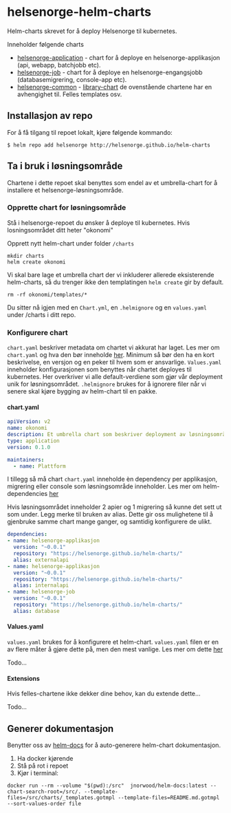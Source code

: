 # helsenorge-helm-charts
Helm-charts skrevet for å deploy Helsenorge til kubernetes.

Inneholder følgende charts
- [helsenorge-application](charts/helsenorge-application/README.md) - chart for å deploye en helsenorge-applikasjon (api, webapp, batchjobb etc).
- [helsenorge-job](charts/helsenorge-job/README.md) - chart for å deploye en helsenorge-engangsjobb (databasemigrering, console-app etc).
- [helsenorge-common](charts/helsenorge-common/READNE.md) - [library-chart](https://helm.sh/docs/topics/library_charts/) de ovenstående chartene har en avhengighet til. Felles templates osv.

## Installasjon av repo
For å få tilgang til repoet lokalt, kjøre følgende kommando: 
```console
$ helm repo add helsenorge http://helsenorge.github.io/helm-charts
```
## Ta i bruk i løsningsområde 
Chartene i dette repoet skal benyttes som endel av et umbrella-chart for å installere et helsenorge-løsningsområde.

### Opprette chart for løsningsområde

Stå i helsenorge-repoet du ønsker å deploye til kubernetes. Hvis losningsområdet ditt heter "okonomi"

Opprett nytt helm-chart under folder ```/charts```
```console 
mkdir charts
helm create okonomi
```
Vi skal bare lage et umbrella chart der vi inkluderer allerede eksisterende helm-charts, så du trenger ikke den templatingen ```helm create``` gir by default.
```console
rm -rf okonomi/templates/*
```
Du sitter nå igjen med en ```Chart.yml```, en ```.helmignore``` og en ```values.yaml``` under /charts i ditt repo.

### Konfigurere chart
```chart.yaml``` beskriver metadata om chartet vi akkurat har laget. Les mer om ```chart.yaml``` og hva den bør inneholde [her](https://helm.sh/docs/topics/charts/#the-chartyaml-file). Minimum så bør den ha en kort beskrivelse, en versjon og en peker til hvem som er ansvarlige. ```Values.yaml``` inneholder konfigurasjonen som benyttes når chartet deployes til kubernetes. Her overkriver vi alle default-verdiene som gjør vår deployment unik for løsningsområdet. ```.helmignore``` brukes for å ignorere filer når vi senere skal kjøre bygging av helm-chart til en pakke. 

#### chart.yaml

```yaml
apiVersion: v2
name: okonomi
description: Et umbrella chart som beskriver deployment av løsningsområde 'okonomi' til et helsenorge kubernetes miljø
type: application
version: 0.1.0

maintainers:
  - name: Plattform
```
I tillegg så må chart ```chart.yaml``` inneholde èn dependency per applikasjon, migrering eller console som løsningsområde inneholder. Les mer om helm-dependencies [her](https://helm.sh/docs/helm/helm_dependency/)

Hvis løsningsområdet inneholder 2 apier og 1 migrering så kunne det sett ut som under. Legg merke til bruken av alias. Dette gir oss mulighetene til å gjenbruke samme chart mange ganger, og samtidig konfigurere de ulikt.

```yaml
dependencies:
- name: helsenorge-applikasjon
  version: "~0.0.1"
  repository: "https://helsenorge.github.io/helm-charts/"
  alias: externalapi
- name: helsenorge-applikasjon
  version: "~0.0.1"
  repository: "https://helsenorge.github.io/helm-charts/"
  alias: internalapi
- name: helsenorge-job
  version: "~0.0.1"
  repository: "https://helsenorge.github.io/helm-charts/"
  alias: database
```

#### Values.yaml
```values.yaml``` brukes for å konfigurere et helm-chart. ```values.yaml``` filen er en av flere måter å gjøre dette på, men den mest vanlige. Les mer om dette [her](https://helm.sh/docs/chart_template_guide/values_files/) 

Todo...


#### Extensions
Hvis felles-chartene ikke dekker dine behov, kan du extende dette...

Todo...

## Generer dokumentasjon 
Benytter oss av [helm-docs](https://github.com/norwoodj/helm-docs) for å auto-generere helm-chart dokumentasjon.

1. Ha docker kjørende
2. Stå på rot i repoet
3. Kjør i terminal:

```console
docker run --rm --volume "$(pwd):/src"  jnorwood/helm-docs:latest --chart-search-root=/src/. --template-files=/src/charts/_templates.gotmpl --template-files=README.md.gotmpl --sort-values-order file
``` 